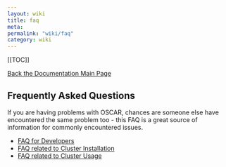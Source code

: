 ```yaml
---
layout: wiki
title: faq
meta: 
permalink: "wiki/faq"
category: wiki
---
```

<!-- Name: faq -->
<!-- Version: 8 -->
<!-- Author: valleegr -->

[[TOC]]

[Back the Documentation Main Page](Document)

## Frequently Asked Questions

If you are having problems with OSCAR, chances are someone else have encountered the same problem too - this FAQ is a great source of information for commonly encountered issues.

 * [FAQ for Developers](faq_development)
 * [FAQ related to Cluster Installation](faq_install)
 * [FAQ related to Cluster Usage](faq_usaqge)

